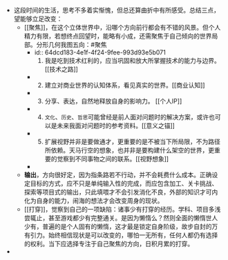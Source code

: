 - 这段时间的生活，思考不多着实惭愧，但总还算曲折中有所感受。总结三点，望能够立足改变：
	- [[聚焦]]，在这个立体世界中，沿哪个方向前行都会有不错的风景。但个人精力有限，若想终点回望时，能略有小成，还需聚焦于自己倾向的世界局部。分形几何我图五向：#聚焦
		- id:: 64dcd183-4e1f-4f24-9fee-993d93e5b071
		  1. 我是吃到技术红利的，应当巩固和放大所掌握技术的能力与边界。[[技术之路]]
		- 2. 建立对商业世界的认知体系，看见真实的世界。[[商业认知]]
		- 3. 分享、表达，自然地释放自身的影响力。 [[个人IP]]
		- 4. `文化`、`历史`、`哲思`可能曾经是前人面对问题时的解决方案，或许也可以是未来我面对问题时的参考资料。[[意义之锚]]
		- 5. 扩展视野并非是要做通才，更重要的是不被当下所局限，不为路径所依赖。天马行空的想象，也并非是要构建什么架空的世界，更重要的觉察到不同事物之间的联系。[[视野想象]]
		-
	- **输出**，方向很好定，因为指条路若不行动，并不会耗费什么成本。正确设定目标的方式，应不只是单纯输入性的完成，而应包含加工、关卡挑战、探索等项目式的输出，只此填喂才不会引发消化不良，外部的知识才可内化为自身的能力，闹海的想法才会改变周身的现状。
	- [[打穿]]，觉察到自己的一项缺陷：诸事少有打穿的经历。学科、项目多浅尝辄止，甚至游戏都少有完整通关。是因为懒惰么？然则全面的懒惰世人少有，普遍的是个人固有的懒惰，这才最是锁定自身阶级，故步自封的万有引力。始终相信现状是可以改变的，哪怕一无所有，任何人都仍有选择的权利。当下应选择专注于自己聚焦的方向，日积月累的打穿。
-